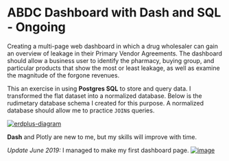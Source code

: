 # ABDC Dashboard with Dash and SQL - Ongoing

Creating a multi-page web dashboard in which a drug wholesaler can gain an overview of leakage in their Primary Vendor Agreements. 
The dashboard should allow a business user to identify the pharmacy, buying group, and particular products that show the most or least leakage, as well as examine the magnitude of the forgone revenues. 

This an exercise in using **Postgres SQL** to store and query data. I transformed the flat dataset into a normalized database.  Below is the rudimetary database schema I created for this purpose. A normalized database should allow me to practice `JOIN`s queries.


<a href="https://ibb.co/9bSvF9f"><img src="https://i.ibb.co/ByFPXV7/erdplus-diagram.png" alt="erdplus-diagram" border="0"></a>

**Dash** and Plotly are new to me, but my skills will improve with time.

_Update June 2019:_
I managed to make my first dashboard page.
<a href="https://ibb.co/xLV0w4x"><img src="https://i.ibb.co/4tBGCQh/image.png" alt="image" border="0"></a>

